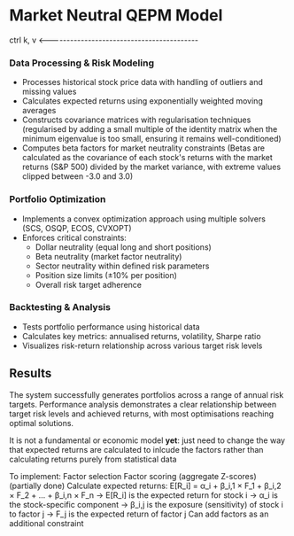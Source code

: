 # Market Neutral QEPM Model

ctrl k, v <------------------------------------------

### Data Processing & Risk Modeling
- Processes historical stock price data with handling of outliers and missing values
- Calculates expected returns using exponentially weighted moving averages
- Constructs covariance matrices with regularisation techniques (regularised by adding a small multiple of the identity matrix when the minimum eigenvalue is too small, ensuring it remains well-conditioned)
- Computes beta factors for market neutrality constraints (Betas are calculated as the covariance of each stock's returns with the market returns (S&P 500) divided by the market variance, with extreme values clipped between -3.0 and 3.0)

### Portfolio Optimization
- Implements a convex optimization approach using multiple solvers (SCS, OSQP, ECOS, CVXOPT)
- Enforces critical constraints:
  - Dollar neutrality (equal long and short positions)
  - Beta neutrality (market factor neutrality)
  - Sector neutrality within defined risk parameters
  - Position size limits (±10% per position)
  - Overall risk target adherence

### Backtesting & Analysis
- Tests portfolio performance using historical data
- Calculates key metrics: annualised returns, volatility, Sharpe ratio
- Visualizes risk-return relationship across various target risk levels

## Results
The system successfully generates portfolios across a range of annual risk targets. Performance analysis demonstrates a clear relationship between target risk levels and achieved returns, with most optimisations reaching optimal solutions.





It is not a fundamental or economic model **yet**: just need to change the way that expected returns are calculated to inlcude the factors rather than calculating returns purely from statistical data


To implement:
    Factor selection
    Factor scoring (aggregate Z-scores) (partially done)
    Calculate expected returns:
        E[R_i] = α_i + β_i,1 × F_1 + β_i,2 × F_2 + ... + β_i,n × F_n
        -> E[R_i] is the expected return for stock i
        -> α_i is the stock-specific component
        -> β_i,j is the exposure (sensitivity) of stock i to factor j
        -> F_j is the expected return of factor j
    Can add factors as an additional constraint